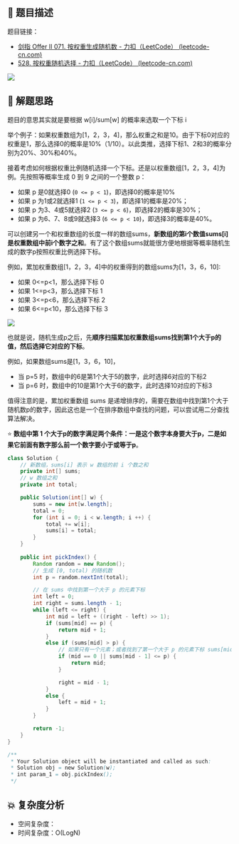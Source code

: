 ## 📃 题目描述

题目链接：

- [剑指 Offer II 071. 按权重生成随机数 - 力扣（LeetCode） (leetcode-cn.com)](https://leetcode-cn.com/problems/cuyjEf/)
- [528. 按权重随机选择 - 力扣（LeetCode） (leetcode-cn.com)](https://leetcode-cn.com/problems/random-pick-with-weight/)

![](https://cs-wiki.oss-cn-shanghai.aliyuncs.com/img/20220506114513.png)

## 🔔 解题思路

题目的意思其实就是要根据 w[i]/sum[w] 的概率来选取一个下标 i

举个例子：如果权重数组为[1，2，3，4]，那么权重之和是10。由于下标0对应的权重是1，那么选择0的概率是10%（1/10）。以此类推，选择下标1、2和3的概率分别为20%、30%和40%。

接着考虑如何根据权重比例随机选择一个下标。还是以权重数组[1，2，3，4]为例。先按照等概率生成 0 到 9 之间的一个整数 p：

- 如果 p 是0就选择0 (`0 <= p < 1`)，即选择0的概率是10%
- 如果 p 为1或2就选择1 (`1 <= p < 3`)，即选择1的概率是20%；
- 如果 p 为3、4或5就选择2 (`3 <= p < 6`)，即选择2的概率是30%；
- 如果 p 为6、7、8或9就选择3 (`6 <= p < 10`)，即选择3的概率是40%。

可以创建另一个和权重数组的长度一样的数组sums，**新数组的第i个数值sums[i]是权重数组中前i个数字之和**。有了这个数组sums就能很方便地根据等概率随机生成的数字p按照权重比例选择下标。

例如，累加权重数组[1，2，3，4]中的权重得到的数组sums为[1，3，6，10]:

- 如果 0<=p<1，那么选择下标 0
- 如果 1<=p<3，那么选择下标 1
- 如果 3<=p<6，那么选择下标 2
- 如果 6<=p<10，那么选择下标 3

![](https://cs-wiki.oss-cn-shanghai.aliyuncs.com/img/20220506104701.png)

也就是说，随机生成p之后，先**顺序扫描累加权重数组sums找到第1个大于p的值，然后选择它对应的下标**。

例如，如果数组sums是[1，3，6，10]，

- 当 p=5 时，数组中的6是第1个大于5的数字，此时选择6对应的下标2
- 当 p=6 时，数组中的10是第1个大于6的数字，此时选择10对应的下标3

值得注意的是，累加权重数组 sums 是递增排序的，需要在数组中找到第1个大于随机数p的数字，因此这也是一个在排序数组中查找的问题，可以尝试用二分查找算法解决。

⭐ **数组中第 1 个大于p的数字满足两个条件：一是这个数字本身要大于p，二是如果它前面有数字那么前一个数字要小于或等于p**。


```java
class Solution {
    // 新数组，sums[i] 表示 w 数组的前 i 个数之和
    private int[] sums;
    // w 数组之和
    private int total;

    public Solution(int[] w) {
        sums = new int[w.length];
        total = 0;
        for (int i = 0; i < w.length; i ++) {
            total += w[i];
            sums[i] = total;
        }
    }
    
    public int pickIndex() {
        Random random = new Random();
        // 生成 [0, total) 的随机数
        int p = random.nextInt(total);

        // 在 sums 中找到第一个大于 p 的元素下标
        int left = 0;
        int right = sums.length - 1;
        while (left <= right) {
            int mid = left + ((right - left) >> 1);
            if (sums[mid] == p) {
                return mid + 1;
            }
            else if (sums[mid] > p) {
                // 如果只有一个元素；或者找到了第一个大于 p 的元素下标 sums[mid - 1] <= p < sums[mid]
                if (mid == 0 || sums[mid - 1] <= p) {
                    return mid;
                }

                right = mid - 1;
            }
            else {
                left = mid + 1;
            }
        }

        return -1;
    }
}

/**
 * Your Solution object will be instantiated and called as such:
 * Solution obj = new Solution(w);
 * int param_1 = obj.pickIndex();
 */
```

## 💥 复杂度分析

- 空间复杂度：
- 时间复杂度：O(LogN)

